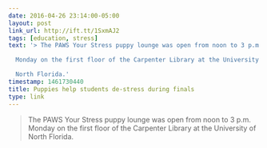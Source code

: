 ```yaml
---
date: 2016-04-26 23:14:00-05:00
layout: post
link_url: http://ift.tt/1SxmAJ2
tags: [education, stress]
text: '> The PAWS Your Stress puppy lounge was open from noon to 3 p.m.

  Monday on the first floor of the Carpenter Library at the University of

  North Florida.'
timestamp: 1461730440
title: Puppies help students de-stress during finals
type: link
---
```

> The PAWS Your Stress puppy lounge was open from noon to 3 p.m.
Monday on the first floor of the Carpenter Library at the University of
North Florida.
